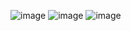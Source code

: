 ![image](https://github.com/user-attachments/assets/7b849c09-158f-45af-b25e-b2eea56d419d)
![image](https://github.com/user-attachments/assets/f58a07e2-d012-4e3d-a10b-ad282fe21d34)
![image](https://github.com/user-attachments/assets/9fe04d60-947d-4f07-b1e7-596427fd07ae)
